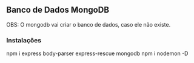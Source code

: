 ## Banco de Dados MongoDB

OBS: O mongodb vai criar o banco de dados, caso ele não existe.


### Instalações

npm i express body-parser express-rescue mongodb
npm i nodemon -D
